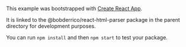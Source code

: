 This example was bootstrapped with [Create React App](https://github.com/facebook/create-react-app).

It is linked to the @bobderrico/react-html-parser package in the parent directory for development purposes.

You can run `npm install` and then `npm start` to test your package.

